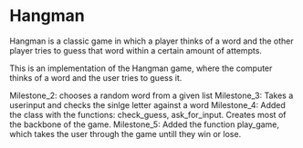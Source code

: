 # Hangman
Hangman is a classic game in which a player thinks of a word and the other player tries to guess that word within a certain amount of attempts.

This is an implementation of the Hangman game, where the computer thinks of a word and the user tries to guess it. 

Milestone_2: chooses a random word from a given list
Milestone_3: Takes a userinput and checks the sinlge letter against a word
Milestone_4: Added the class with the functions: check_guess, ask_for_input. Creates most of the backbone of the game.
Milestone_5: Added the function play_game, which takes the user through the game untill they win or lose.